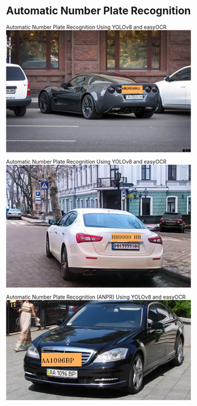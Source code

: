 # Automatic Number Plate Recognition

Automatic Number Plate Recognition Using YOLOv8 and easyOCR
![1](https://github.com/Aleksandr62aa/Automatic-Number_Plate_Recognition/blob/main/car_YOLOv8_easyOCR.jpg)

Automatic Number Plate Recognition Using YOLOv8 and easyOCR
![2](https://github.com/Aleksandr62aa/Automatic-Number_Plate_Recognition/blob/main/car_Haarcascade_easyOCR.jpg)

Automatic Number Plate Recognition (ANPR) Using YOLOv8 and easyOCR
![3](https://github.com/Aleksandr62aa/Automatic-Number_Plate_Recognition/blob/main/car_Haarcascade_TesseractOCR.jpg)

